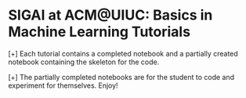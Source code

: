 # SIGAI at ACM@UIUC: Basics in Machine Learning Tutorials

[+] Each tutorial contains a completed notebook and a partially created notebook containing the skeleton for the code.

[+] The partially completed notebooks are for the student to code and experiment for themselves. Enjoy!
